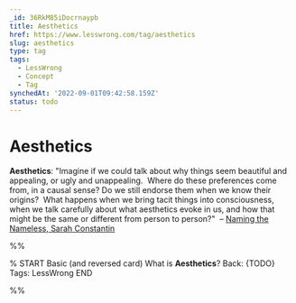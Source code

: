 ```yaml
---
_id: 36RkM85iDocrnaypb
title: Aesthetics
href: https://www.lesswrong.com/tag/aesthetics
slug: aesthetics
type: tag
tags:
  - LessWrong
  - Concept
  - Tag
synchedAt: '2022-09-01T09:42:58.159Z'
status: todo
---
```


# Aesthetics

**Aesthetics**: "Imagine if we could talk about why things seem beautiful and appealing, or ugly and unappealing.  Where do these preferences come from, in a causal sense? Do we still endorse them when we know their origins?  What happens when we bring tacit things into consciousness, when we talk carefully about what aesthetics evoke in us, and how that might be the same or different from person to person?"  – [Naming the Nameless, Sarah Constantin](/posts/4ZwGqkMTyAvANYEDw/naming-the-nameless)


%%

% START
Basic (and reversed card)
What is **Aesthetics**?
Back: {TODO}
Tags: LessWrong
END

%%
	
